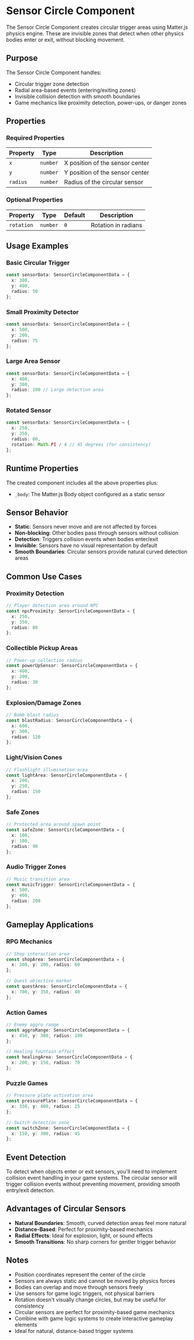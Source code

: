 # Sensor Circle Component

The Sensor Circle Component creates circular trigger areas using Matter.js physics engine. These are invisible zones that detect when other physics bodies enter or exit, without blocking movement.

## Purpose

The Sensor Circle Component handles:
- Circular trigger zone detection
- Radial area-based events (entering/exiting zones)
- Invisible collision detection with smooth boundaries
- Game mechanics like proximity detection, power-ups, or danger zones

## Properties

### Required Properties

| Property | Type | Description |
|----------|------|-------------|
| `x` | `number` | X position of the sensor center |
| `y` | `number` | Y position of the sensor center |
| `radius` | `number` | Radius of the circular sensor |

### Optional Properties

| Property | Type | Default | Description |
|----------|------|---------|-------------|
| `rotation` | `number` | `0` | Rotation in radians |

## Usage Examples

### Basic Circular Trigger
```typescript
const sensorData: SensorCircleComponentData = {
  x: 300,
  y: 400,
  radius: 50
};
```

### Small Proximity Detector
```typescript
const sensorData: SensorCircleComponentData = {
  x: 500,
  y: 200,
  radius: 75
};
```

### Large Area Sensor
```typescript
const sensorData: SensorCircleComponentData = {
  x: 400,
  y: 300,
  radius: 100 // Large detection area
};
```

### Rotated Sensor
```typescript
const sensorData: SensorCircleComponentData = {
  x: 250,
  y: 350,
  radius: 60,
  rotation: Math.PI / 4 // 45 degrees (for consistency)
};
```

## Runtime Properties

The created component includes all the above properties plus:
- `_body`: The Matter.js Body object configured as a static sensor

## Sensor Behavior

- **Static**: Sensors never move and are not affected by forces
- **Non-blocking**: Other bodies pass through sensors without collision
- **Detection**: Triggers collision events when bodies enter/exit
- **Invisible**: Sensors have no visual representation by default
- **Smooth Boundaries**: Circular sensors provide natural curved detection areas

## Common Use Cases

### Proximity Detection
```typescript
// Player detection area around NPC
const npcProximity: SensorCircleComponentData = {
  x: 250,
  y: 350,
  radius: 80
};
```

### Collectible Pickup Areas
```typescript
// Power-up collection radius
const powerUpSensor: SensorCircleComponentData = {
  x: 400,
  y: 200,
  radius: 30
};
```

### Explosion/Damage Zones
```typescript
// Bomb blast radius
const blastRadius: SensorCircleComponentData = {
  x: 600,
  y: 300,
  radius: 120
};
```

### Light/Vision Cones
```typescript
// Flashlight illumination area
const lightArea: SensorCircleComponentData = {
  x: 200,
  y: 250,
  radius: 150
};
```

### Safe Zones
```typescript
// Protected area around spawn point
const safeZone: SensorCircleComponentData = {
  x: 100,
  y: 100,
  radius: 90
};
```

### Audio Trigger Zones
```typescript
// Music transition area
const musicTrigger: SensorCircleComponentData = {
  x: 500,
  y: 400,
  radius: 200
};
```

## Gameplay Applications

### RPG Mechanics
```typescript
// Shop interaction area
const shopArea: SensorCircleComponentData = {
  x: 300, y: 200, radius: 60
};

// Quest objective marker
const questArea: SensorCircleComponentData = {
  x: 700, y: 350, radius: 40
};
```

### Action Games
```typescript
// Enemy aggro range
const aggroRange: SensorCircleComponentData = {
  x: 450, y: 300, radius: 100
};

// Healing fountain effect
const healingArea: SensorCircleComponentData = {
  x: 200, y: 150, radius: 70
};
```

### Puzzle Games
```typescript
// Pressure plate activation area
const pressurePlate: SensorCircleComponentData = {
  x: 350, y: 400, radius: 25
};

// Switch detection zone
const switchZone: SensorCircleComponentData = {
  x: 150, y: 300, radius: 45
};
```

## Event Detection

To detect when objects enter or exit sensors, you'll need to implement collision event handling in your game systems. The circular sensor will trigger collision events without preventing movement, providing smooth entry/exit detection.

## Advantages of Circular Sensors

- **Natural Boundaries**: Smooth, curved detection areas feel more natural
- **Distance-Based**: Perfect for proximity-based mechanics
- **Radial Effects**: Ideal for explosion, light, or sound effects
- **Smooth Transitions**: No sharp corners for gentler trigger behavior

## Notes

- Position coordinates represent the center of the circle
- Sensors are always static and cannot be moved by physics forces  
- Bodies can overlap and move through sensors freely
- Use sensors for game logic triggers, not physical barriers
- Rotation doesn't visually change circles, but may be useful for consistency
- Circular sensors are perfect for proximity-based game mechanics
- Combine with game logic systems to create interactive gameplay elements
- Ideal for natural, distance-based trigger systems
